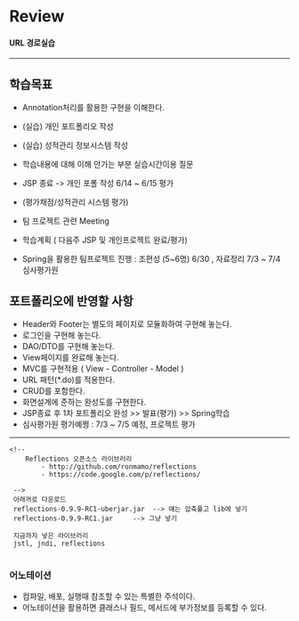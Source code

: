 # Review


#### URL 경로실습

-----------------------------------------------------

## 학습목표
- Annotation처리를 활용한 구현을 이해한다.
- (실습) 개인 포트폴리오 작성
- (실습) 성적관리 정보시스템 작성
- 학습내용에 대해 이해 안가는 부분 실습시간이용 질문
- JSP 종료 -> 개인 포폴 작성 6/14 ~ 6/15 평가
- (평가채점/성적관리 시스템 평가)
- 팀 프로젝트 관련 Meeting

- 학습계획 ( 다음주 JSP 및 개인프로젝트 완료/평가)
- Spring을 활용한 팀프로젝트 진행 : 조편성 (5~6명) 6/30 , 자료정리 7/3 ~ 7/4 심사평가원


## 포트폴리오에 반영할 사항
- Header와 Footer는 별도의 페이지로 모듈화하여 구현해 놓는다.
- 로그인을 구현해 놓는다.
- DAO/DTO를 구현해 놓는다.
- View페이지를 완료해 놓는다.
- MVC를 구현적용 ( View - Controller - Model )
- URL 패턴(*.do)를 적용한다.
- CRUD를 포함한다.
- 화면설계에 준하는 완성도를 구현한다.
- JSP종료 후 1차 포트폴리오 완성 >> 발표(평가) >> Spring학습
- 심사평가원 평가예쩡 : 7/3 ~ 7/5 예정, 프로젝트 평가
------------------------------------------------------------------------

```
<!-- 
	Reflections 오픈소스 라이브러리
		- http://github.com/ronmamo/reflections
		- https://code.google.com/p/reflections/
		
 -->
 아래꺼로 다운로드
 reflections-0.9.9-RC1-uberjar.jar  --> 얘는 압축풀고 lib에 넣기
 reflections-0.9.9-RC1.jar	   --> 그냥 넣기
 
 지금까지 넣은 라이브러리
 jstl, jndi, reflections
 
```

### 어노테이션
- 컴파일, 배포, 실행때 참조할 수 있는 특별한 주석이다.
- 어노테이션을 활용하면 클래스나 필드, 메서드에 부가정보를 등록할 수 있다.

